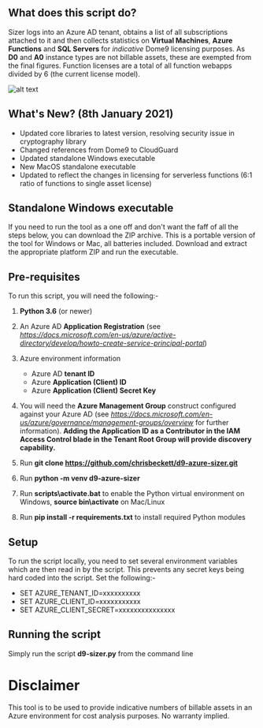 What does this script do?
-------------------------

Sizer logs into an Azure AD tenant, obtains a list of all subscriptions attached to it and then collects statistics on **Virtual Machines**, **Azure Functions** and **SQL Servers** for *indicative* Dome9 licensing purposes. As **D0** and **A0** instance types are not billable assets, these are exempted from the final figures. Function licenses are a total of all function webapps divided by 6 (the current license model).

![alt text](https://github.com/chrisbeckett/d9-azure-sizer/blob/master/sizer.png "Sizer screenshot")

What's New? (8th January 2021)
------------------------------

- Updated core libraries to latest version, resolving security issue in cryptography library
- Changed references from Dome9 to CloudGuard
- Updated standalone Windows executable
- New MacOS standalone executable
- Updated to reflect the changes in licensing for serverless functions (6:1 ratio of functions to single asset license)

Standalone Windows executable
-----------------------------

If you need to run the tool as a one off and don't want the faff of all the steps below, you can download the ZIP archive. This is a portable version of the tool for Windows or Mac, all batteries included. Download and extract the appropriate platform ZIP and run the executable.

Pre-requisites
--------------
To run this script, you will need the following:-

1) **Python 3.6** (or newer)

2) An Azure AD **Application Registration** (see *https://docs.microsoft.com/en-us/azure/active-directory/develop/howto-create-service-principal-portal*)

3) Azure environment information
    - Azure AD **tenant ID**
    - Azure **Application (Client) ID**
    - Azure **Application (Client) Secret Key**
    
4) You will need the **Azure Management Group** construct configured against your Azure AD (see *https://docs.microsoft.com/en-us/azure/governance/management-groups/overview* for further information). **Adding the Application ID as a Contributor in the IAM Access Control blade in the Tenant Root Group will provide discovery capability.**

5) Run **git clone https://github.com/chrisbeckett/d9-azure-sizer.git**

6) Run **python -m venv d9-azure-sizer**

7) Run **scripts\activate.bat** to enable the Python virtual environment on Windows, **source bin\activate** on Mac/Linux

8) Run **pip install -r requirements.txt** to install required Python modules
    
Setup
-----
To run the script locally, you need to set several environment variables which are then read in by the script. This prevents any secret keys being hard coded into the script. Set the following:-

- SET AZURE_TENANT_ID=xxxxxxxxxx
- SET AZURE_CLIENT_ID=xxxxxxxxxxx
- SET AZURE_CLIENT_SECRET=xxxxxxxxxxxxxxx

Running the script
------------------
Simply run the script **d9-sizer.py** from the command line 

Disclaimer
==========
This tool is to be used to provide indicative numbers of billable assets in an Azure environment for cost analysis purposes. No warranty implied.
